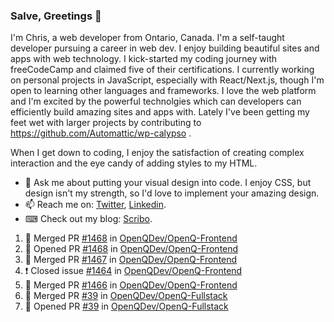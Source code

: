 ### Salve, Greetings 👋

I'm Chris, a web developer from Ontario, Canada. I'm a self-taught developer pursuing a career in web dev. I enjoy building beautiful sites and apps with web technology.
I kick-started my coding journey with freeCodeCamp and claimed five of their certifications.  I currently working on personal projects in JavaScript, especially with React/Next.js, though I'm open to learning other languages and frameworks. I love the web platform and I'm excited by the powerful technolgies which can developers can efficiently build amazing sites and apps with. Lately I've been getting my feet wet with larger projects by contributing to https://github.com/Automattic/wp-calypso .

When I get down to coding, I enjoy the satisfaction of creating complex interaction and the eye candy of adding styles to my HTML. 

- 💬 Ask me about putting your visual design into code. I enjoy CSS, but design isn't my strength, so I'd love to implement your amazing design.
- 📫 Reach me on: [Twitter](https://twitter.com/Christo28120856), [Linkedin](https://www.linkedin.com/in/christopher-stevers-07b9a5204/).
- ⌨ Check out my blog: [Scribo](https://christopherstevers.cf).
<!--
**Christopher-Stevers/Christopher-Stevers** is a ✨ _special_ ✨ repository because its `README.md` (this file) appears on your GitHub profile.

Here are some ideas to get you started:

- 🔭 I’m currently working on ...
- 🌱 I’m currently learning ...
- 👯 I’m looking to collaborate on ...
- 🤔 I’m looking for help with ...
- 😄 Pronouns: ...
- ⚡ Fun fact: ...
-->

<!--START_SECTION:activity-->
1. 🎉 Merged PR [#1468](https://github.com/OpenQDev/OpenQ-Frontend/pull/1468) in [OpenQDev/OpenQ-Frontend](https://github.com/OpenQDev/OpenQ-Frontend)
2. 💪 Opened PR [#1468](https://github.com/OpenQDev/OpenQ-Frontend/pull/1468) in [OpenQDev/OpenQ-Frontend](https://github.com/OpenQDev/OpenQ-Frontend)
3. 🎉 Merged PR [#1467](https://github.com/OpenQDev/OpenQ-Frontend/pull/1467) in [OpenQDev/OpenQ-Frontend](https://github.com/OpenQDev/OpenQ-Frontend)
4. ❗️ Closed issue [#1464](https://github.com/OpenQDev/OpenQ-Frontend/issues/1464) in [OpenQDev/OpenQ-Frontend](https://github.com/OpenQDev/OpenQ-Frontend)
5. 🎉 Merged PR [#1466](https://github.com/OpenQDev/OpenQ-Frontend/pull/1466) in [OpenQDev/OpenQ-Frontend](https://github.com/OpenQDev/OpenQ-Frontend)
6. 🎉 Merged PR [#39](https://github.com/OpenQDev/OpenQ-Fullstack/pull/39) in [OpenQDev/OpenQ-Fullstack](https://github.com/OpenQDev/OpenQ-Fullstack)
7. 💪 Opened PR [#39](https://github.com/OpenQDev/OpenQ-Fullstack/pull/39) in [OpenQDev/OpenQ-Fullstack](https://github.com/OpenQDev/OpenQ-Fullstack)
<!--END_SECTION:activity-->
